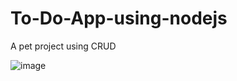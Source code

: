 # To-Do-App-using-nodejs
A pet project using CRUD 

![image](https://user-images.githubusercontent.com/12422620/149216693-f760fb18-fdc5-4ad3-974c-1e83f15f973e.png)

